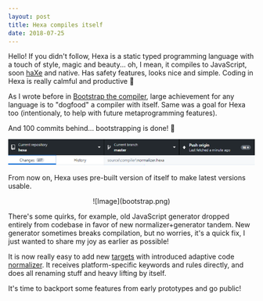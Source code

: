 ```yaml
---
layout: post
title: Hexa compiles itself
date: 2018-07-25
---
```


Hello! If you didn't follow, Hexa is a static typed programming language with a touch of style, magic and beauty... oh, I mean, it compiles to JavaScript, soon [haXe](haxe.org) and native. Has safety features, looks nice and simple. Coding in Hexa is really calmful and productive :cake:

As I wrote before in [Bootstrap the compiler](Bootstrap-the-compiler.html), large achievement for any language is to "dogfood" a compiler with itself. Same was a goal for Hexa too (intentionaly, to help with future metaprogramming features).

And 100 commits behind... bootstrapping is done! :tada:

![Image](such_a_many_commits.png)

From now on, Hexa uses pre-built version of itself to make latest versions usable.

<p align="center">
![Image](bootstrap.png)
<p/>

There's some quirks, for example, old JavaScript generator dropped entirely from codebase in favor of new normalizer+generator tandem. New generator sometimes breaks compilation, but no worries, it's a quick fix, I just wanted to share my joy as earlier as possible!

It is now really easy to add new [targets](https://github.com/hexalang/hexa/tree/master/source/targets) with introduced adaptive code [normalizer](https://github.com/hexalang/hexa/blob/master/source/compiler/normalizer.hexa). It receives platform-specific keywords and rules directly, and does all renaming stuff and heavy lifting by itself.

It's time to backport some features from early prototypes and go public!
